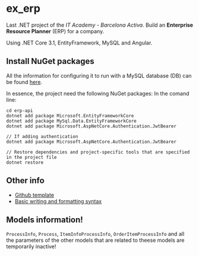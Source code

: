 # ex_erp

Last .NET project of the _IT Academy - Barcelona Activa_.
Build an **Enterprise Resource Planner** (ERP) for a company.

Using .NET Core 3.1, EntityFramework, MySQL and Angular.

## Install NuGet packages
All the information for configuring it to run with a MySQL database (DB) can be found [here](https://dev.mysql.com/doc/connector-net/en/connector-net-entityframework-core-example.html).

In essence, the project need the following NuGet packages:
In the comand line:
```
cd erp-api
dotnet add package Microsoft.EntityFrameworkCore
dotnet add package MySql.Data.EntityFrameworkCore
dotnet add package Microsoft.AspNetCore.Authentication.JwtBearer

// If adding authentication
dotnet add package Microsoft.AspNetCore.Authentication.JwtBearer

// Restore dependencies and project-specific tools that are specified in the project file
dotnet restore
```


## Other info

- [Github template](https://github.com/othneildrew/Best-README-Template#contributing)
- [Basic writing and formatting syntax
](https://docs.github.com/en/github/writing-on-github/basic-writing-and-formatting-syntax)


## Models information!
`ProcessInfo`, `Process`, `ItemInfoProcessInfo`, `OrderItemProcessInfo` and all the parameters of the other models that are related to theese models are temporarily inactive!
